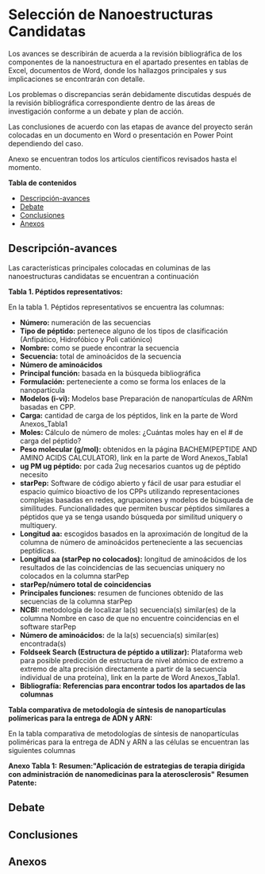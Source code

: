 # Selección de Nanoestructuras Candidatas
Los avances se describirán de acuerda a la revisión bibliográfica de los componentes de la nanoestructura en el apartado presentes en tablas de Excel, documentos de Word, donde los hallazgos principales y sus implicaciones se encontrarán con detalle.

Los problemas o discrepancias serán debidamente discutidas después de la revisión bibliográfica correspondiente dentro de las áreas de investigación conforme a un debate y plan de acción. 

Las conclusiones de acuerdo con las etapas de avance del proyecto serán colocadas en un documento en Word o presentación en Power Point dependiendo del caso.

Anexo se encuentran todos los artículos científicos revisados hasta el momento.

**Tabla de contenidos** 

- [Descripción-avances](#descripción-avances)
- [Debate](#debate)
- [Conclusiones](#conclusiones)
- [Anexos](#anexos)

## Descripción-avances
Las características principales colocadas en columinas de las nanoestructuras candidatas se encuentran a continuación

**Tabla 1. Péptidos representativos:**

  En la tabla 1. Péptidos representativos se encuentra las columnas: 
  
* **Número:** numeración de las secuencias
* **Tipo de péptido:** pertenece alguno de los tipos de clasificación (Anfipático, Hidrofóbico y Poli catiónico)
* **Nombre:** como se puede encontrar la secuencia
* **Secuencia:** total de aminoácidos de la secuencia
* **Número de aminoácidos**
* **Principal función:** basada en la búsqueda bibliográfica
* **Formulación:** perteneciente a como se forma los enlaces de la nanopartícula
* **Modelos (i-vi):**  Modelos base Preparación de nanopartículas de ARNm basadas en CPP.
* **Carga:** cantidad de carga de los péptidos, link en la parte de Word Anexos_Tabla1
* **Moles:** Cálculo de número de moles: ¿Cuántas moles hay en el # de carga del péptido?
* **Peso molecular (g/mol):** obtenidos en la página BACHEM(PEPTIDE AND AMINO ACIDS CALCULATOR), link en la parte de Word Anexos_Tabla1
* **ug  PM	ug péptido:** por cada 2ug necesarios cuantos ug de péptido necesito	
* **starPep:** Software de código abierto y fácil de usar para estudiar el espacio químico bioactivo de los CPPs utilizando representaciones complejas basadas en redes, agrupaciones y modelos de búsqueda de similitudes. Funcionalidades que permiten buscar péptidos similares a péptidos que ya se tenga usando búsqueda por similitud uniquery o multiquery.
* **Longitud aa:** escogidos basados en la aproximación de longitud de la columna de número de aminoácidos perteneciente a las secuencias peptídicas.
* **Longitud aa (starPep no colocados):** longitud de aminoácidos de los resultados de las coincidencias de las secuencias uniquery no colocados en la columna starPep 
* **starPep/número total de coincidencias** 
* **Principales funciones:**  resumen de funciones obtenido de las secuencias de la columna starPep
* **NCBI:** metodología de localizar la(s) secuencia(s) similar(es) de la columna Nombre en caso de que no encuentre coincidencias en el software starPep
* **Número de aminoácidos:** de la la(s) secuencia(s) similar(es) encontrada(s)
* **Foldseek Search (Estructura de péptido a utilizar):**  Plataforma web para posible predicción de estructura de nivel atómico de extremo a extremo de alta precisión directamente a partir de la secuencia individual de una proteína), link en la parte de Word Anexos_Tabla1.
* **Bibliografía: Referencias para encontrar todos los apartados de las columnas** 

**Tabla comparativa de metodología de síntesis de nanopartículas polímericas para la entrega de ADN y ARN:**

En la tabla comparativa de metodologías de síntesis de nanopartículas poliméricas para la entrega de ADN y ARN a las células se encuentran las siguientes columnas 

**Anexo Tabla 1:**
**Resumen:"Aplicación de estrategias de terapia dirigida con administración de nanomedicinas para la aterosclerosis"**
**Resumen Patente:**

## Debate

## Conclusiones

## Anexos

